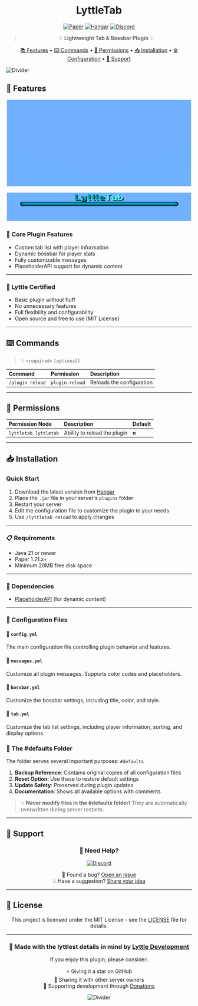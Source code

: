 <div align="center">
  
# LyttleTab

[![Paper](https://img.shields.io/badge/Paper-1.21.x-blue)](https://papermc.io)
[![Hangar](https://img.shields.io/badge/Hangar-download-success)](https://hangar.papermc.io/Lyttle-Development)
[![Discord](https://img.shields.io/discord/941334383216967690?color=7289DA&label=Discord&logo=discord&logoColor=ffffff)](https://discord.gg/QfqFFPFFQZ)

> ✨ **Lightweight Tab & Bossbar Plugin** ✨

[📚 Features](#--features) • [⌨️ Commands](#-%EF%B8%8F-commands) • [🔑 Permissions](#--permissions) • [📥 Installation](#--installation) • [⚙️ Configuration](#%EF%B8%8F-configuration) • [📱 Support](#--support)

</div>

![Divider](https://raw.githubusercontent.com/andreasbm/readme/master/assets/lines/rainbow.png)

## 🌟 Features

<p align="center">
  <img src="https://github.com/Lyttle-Development/LyttleTab/blob/main/LyttleTab-Tab.gif?raw=true" alt="Feature Showcase" width="500px">
</p>
<p align="center">
  <img src="https://github.com/Lyttle-Development/LyttleTab/blob/main/LyttleTab-Bossbar.gif?raw=true" alt="Feature Showcase" width="500px">
</p>

### 🎯 Core Plugin Features
- Custom tab list with player information
- Dynamic bossbar for player stats
- Fully customizable messages
- PlaceholderAPI support for dynamic content

---

### 🤌 Lyttle Certified
- Basic plugin without fluff
- No unnecessary features
- Full flexibility and configurability
- Open source and free to use (MIT License)

---

## ⌨️ Commands

> 💡 `<required>` `[optional]`

| Command               | Permission      | Description                  |
|:----------------------|:----------------|:-----------------------------|
| `/plugin reload`      | `plugin.reload` | Reloads the configuration    |

---

## 🔑 Permissions

| Permission Node       | Description                  | Default |
|:----------------------|:-----------------------------|:--------|
| `lyttletab.lyttletab` | Ability to reload the plugin | `❌`     |

---

## 📥 Installation

### Quick Start
1. Download the latest version from [Hangar](https://hangar.papermc.io/Lyttle-Development/LyttleTab)
2. Place the `.jar` file in your server's `plugins` folder
3. Restart your server
4. Edit the configuration file to customize the plugin to your needs
5. Use `/lyttletab reload` to apply changes

---


### 📋 Requirements
- Java 21 or newer
- Paper 1.21.x+
- Minimum 20MB free disk space

---


### 💫 Dependencies
- [PlaceholderAPI](https://hangar.papermc.io/HelpChat/PlaceholderAPI) (for dynamic content)

---


### 📝 Configuration Files
#### 🔧 `config.yml`
The main configuration file controlling plugin behavior and features.

#### 💬 `messages.yml`
Customize all plugin messages. Supports color codes and placeholders.

#### 🔧 `bossbar.yml`
Customize the bossbar settings, including title, color, and style.

#### 🔧 `tab.yml`
Customize the tab list settings, including player information, sorting, and display options.

### 🔄 The #defaults Folder
The folder serves several important purposes: `#defaults`
1. **Backup Reference**: Contains original copies of all configuration files
2. **Reset Option**: Use these to restore default settings
3. **Update Safety**: Preserved during plugin updates
4. **Documentation**: Shows all available options with comments

> 💡 **Never modify files in the #defaults folder!** They are automatically overwritten during server restarts.

---

## 💬 Support

<div align="center">

### 🤝 Need Help?

[![Discord](https://img.shields.io/discord/941334383216967690?color=7289DA&label=Join%20Our%20Discord&logo=discord&logoColor=ffffff&style=for-the-badge)](https://discord.gg/QfqFFPFFQZ)

🐛 Found a bug? [Open an Issue](https://github.com/Lyttle-Development/LyttleTab/issues)  
💡 Have a suggestion? [Share your idea](https://github.com/Lyttle-Development/LyttleTab/issues)

</div>

---

## 📜 License

<div align="center">

This project is licensed under the MIT License - see the [LICENSE](https://github.com/Lyttle-Development/LyttleTab/blob/main/LICENSE) file for details.

---

### 🌟 Made with the lyttlest details in mind by [Lyttle Development](https://www.lyttledevelopment.com)

If you enjoy this plugin, please consider:

⭐ Giving it a star on GitHub <br>
💬 Sharing it with other server owners<br>
🎁 Supporting development through [Donations](https://github.com/LyttleDevelopment)

![Divider](https://raw.githubusercontent.com/andreasbm/readme/master/assets/lines/rainbow.png)

</div>